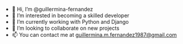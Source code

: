 - 👋 Hi, I’m @guillermina-fernandez
- 👀 I’m interested in becoming a skilled developer
- 🌱 I’m currently working with Python and Django
- 💞️ I’m looking to collaborate on new projects
- 📫 You can contact me at guillermina.m.fernandez1987@gmail.com

<!---
guillermina-fernandez/guillermina-fernandez is a ✨ special ✨ repository because its `README.md` (this file) appears on your GitHub profile.
You can click the Preview link to take a look at your changes.
--->
